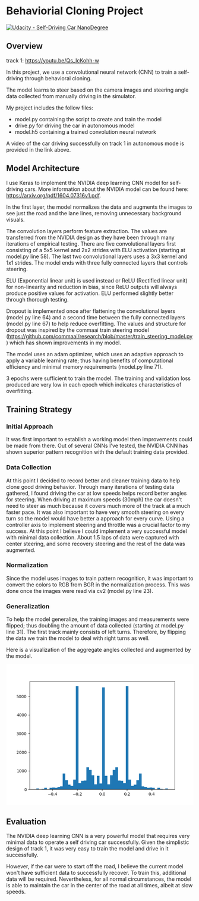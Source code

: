 # Behaviorial Cloning Project

[![Udacity - Self-Driving Car NanoDegree](https://s3.amazonaws.com/udacity-sdc/github/shield-carnd.svg)](http://www.udacity.com/drive)

Overview
---

track 1: https://youtu.be/Qs_IcKohh-w

In this project, we use a convolutional neural network (CNN) to train a self-driving through behavioral cloning.  

The model learns to steer based on the camera images and steering angle data collected from manually driving in the simulator.  

My project includes the follow files:

* model.py containing the script to create and train the model
* drive.py for driving the car in autonomous model
* model.h5 containing a trained convolution neural network

A video of the car driving successfully on track 1 in autonomous mode is provided in the link above.   


Model Architecture
---

I use Keras to implement the NVIDIA deep learning CNN model for self-driving cars.  More information about the NVIDIA model can be found here: https://arxiv.org/pdf/1604.07316v1.pdf.

In the first layer, the model  normalizes the data and augments the images to see just the road and the lane lines, removing unnecessary background visuals.  

The convolution layers perform feature extraction. The values are transferred from the NVIDIA design as they have been through many iterations of empirical testing.  There are five convolutional layers first consisting of a 5x5 kernel and 2x2 strides with ELU activation (starting at model.py line 58).  The last two convolutional layers uses a 3x3 kernel and 1x1 strides.  The model ends with three fully connected layers that controls steering.  

ELU (Exponential linear unit) is used instead or ReLU (Rectified linear unit) for non-linearity and reduction in bias, since ReLU outputs will always produce positive values for activation. ELU performed slightly better through thorough testing.   

Dropout is implemented once after flattening the convolutional layers (model.py line 64) and a second time between the fully connected layers (model.py line 67) to help reduce overfitting.  The values and structure for dropout was inspired by the commaai train steering model (https://github.com/commaai/research/blob/master/train_steering_model.py) which has shown improvements in my model.  

The model uses an adam optimizer, which uses an adaptive approach to apply a variable learning rate; thus having benefits of computational efficiency and minimal memory requirements (model.py line 71).

3 epochs were sufficient to train the model. The training and validation loss produced are very low in each epoch which indicates characteristics of overfitting.


Training Strategy
---

### Initial Approach

It was first important to establish a working model then improvements could be made from there.  Out of several CNNs I've tested, the NVIDIA CNN has shown superior pattern recognition with the default training data provided.  


### Data Collection

At this point I decided to record better and cleaner training data to help clone good driving behavior.  Through many iterations of testing data gathered, I found driving the car at low speeds helps record better angles for steering.  When driving at maximum speeds (30mph) the car doesn't need to steer as much because it covers much more of the track at a much faster pace.  It was also important to have very smooth steering on every turn so the model would have better a approach for every curve.  Using a controller axis to implement steering and throttle was a crucial factor to my success.  At this point I believe I could implement a very successful model with minimal data collection.  About 1.5 laps of data were captured with center steering, and some recovery steering and the rest of the data was augmented.  

### Normalization

Since the model uses images to train pattern recognition, it was important to convert the colors to RGB from BGR in the normalization process.  This was done once the images were read via cv2 (model.py line 23).

### Generalization

To help the model generalize, the training images and measurements were flipped; thus doubling the amount of data collected (starting at model.py line 31).  The first track mainly consists of left turns. Therefore, by flipping the data we train the model to deal with right turns as well.  

Here is a visualization of the aggregate angles collected and augmented by the model.  

<img src="hist.png">




Evaluation
---

The NVIDIA deep learning CNN is a very powerful model that requires very minimal data to operate a self driving car successfully.  Given the simplistic design of track 1, it was very easy to train the model and drive in it successfully.  

However, if the car were to start off the road, I believe the current model won't have sufficient data to successfully recover.  To train this, additional data will be required.  Nevertheless, for all normal circumstances, the model is able to maintain the car in the center of the road at all times, albeit at slow speeds.
